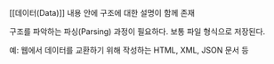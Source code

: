 
[[데이터(Data)]] 내용 안에 구조에 대한 설명이 함께 존재

구조를 파악하는 파싱(Parsing) 과정이 필요하다. 보통 파일 형식으로 저장된다.

예: 웹에서 데이터를 교환하기 위해 작성하는 HTML, XML, JSON 문서 등
